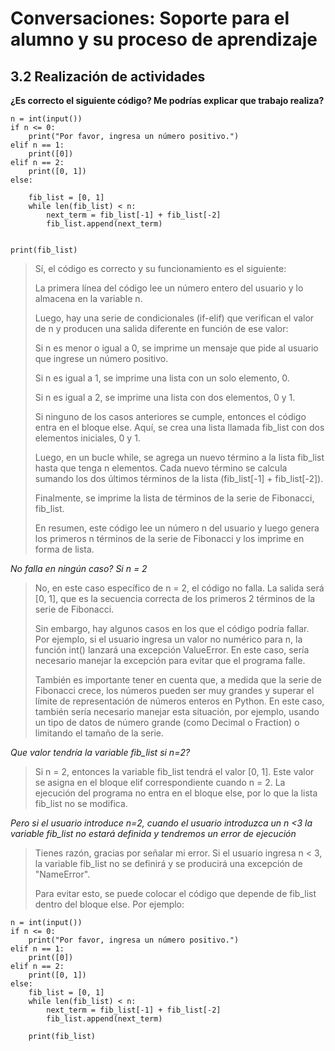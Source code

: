 # Conversaciones: Soporte para el alumno y su proceso de aprendizaje

## 3.2 Realización de actividades

**¿Es correcto el siguiente código? Me podrías explicar que trabajo realiza?**
```
n = int(input())
if n <= 0:
    print("Por favor, ingresa un número positivo.")
elif n == 1:
    print([0])
elif n == 2:
    print([0, 1])
else:

    fib_list = [0, 1]
    while len(fib_list) < n:
        next_term = fib_list[-1] + fib_list[-2]
        fib_list.append(next_term)


print(fib_list)
```

> Sí, el código es correcto y su funcionamiento es el siguiente:
>
>    La primera línea del código lee un número entero del usuario y lo almacena en la variable n.
>
>    Luego, hay una serie de condicionales (if-elif) que verifican el valor de n y producen una salida diferente en función de ese valor:
>
>    Si n es menor o igual a 0, se imprime un mensaje que pide al usuario que ingrese un número positivo.
> 
>    Si n es igual a 1, se imprime una lista con un solo elemento, 0.
> 
>    Si n es igual a 2, se imprime una lista con dos elementos, 0 y 1.
>
>    Si ninguno de los casos anteriores se cumple, entonces el código entra en el bloque else. Aquí, se crea una lista llamada fib_list con dos elementos iniciales, 0 y 1.
>
>    Luego, en un bucle while, se agrega un nuevo término a la lista fib_list hasta que tenga n elementos. Cada nuevo término se calcula sumando los dos últimos términos de la lista (fib_list[-1] + fib_list[-2]).
>
>    Finalmente, se imprime la lista de términos de la serie de Fibonacci, fib_list.
>
> En resumen, este código lee un número n del usuario y luego genera los primeros n términos de la serie de Fibonacci y los imprime en forma de lista.


*No falla en ningún caso? Si n = 2*

>No, en este caso específico de n = 2, el código no falla. La salida será [0, 1], que es la secuencia correcta de los primeros 2 términos de la serie de Fibonacci.
>
>Sin embargo, hay algunos casos en los que el código podría fallar. Por ejemplo, si el usuario ingresa un valor no numérico para n, la función int() lanzará una excepción ValueError. En este caso, sería necesario manejar la excepción para evitar que el programa falle.
>
>También es importante tener en cuenta que, a medida que la serie de Fibonacci crece, los números pueden ser muy grandes y superar el límite de representación de números enteros en Python. En este caso, también sería necesario manejar esta situación, por ejemplo, usando un tipo de datos de número grande (como Decimal o Fraction) o limitando el tamaño de la serie.


*Que valor tendría la variable fib_list si n=2?*

>Si n = 2, entonces la variable fib_list tendrá el valor [0, 1]. Este valor se asigna en el bloque elif correspondiente cuando n = 2. La ejecución del programa no entra en el bloque else, por lo que la lista fib_list no se modifica.
             
*Pero si el usuario introduce n=2, cuando el usuario introduzca un n <3 la variable fib_list no estará definida y tendremos un error de ejecución*

>Tienes razón, gracias por señalar mi error. Si el usuario ingresa n < 3, la variable fib_list no se definirá y se producirá una excepción de "NameError". 
>
> Para evitar esto, se puede colocar el código que depende de fib_list dentro del bloque else. Por ejemplo:
```
n = int(input())
if n <= 0:
    print("Por favor, ingresa un número positivo.")
elif n == 1:
    print([0])
elif n == 2:
    print([0, 1])
else:
    fib_list = [0, 1]
    while len(fib_list) < n:
        next_term = fib_list[-1] + fib_list[-2]
        fib_list.append(next_term)

    print(fib_list)

```
